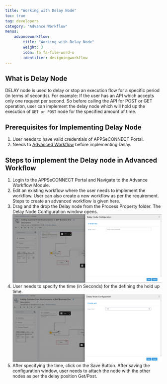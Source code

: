 ```yaml
---
title: "Working with Delay Node"
toc: true
tag: developers
category: "Advance Workflow"
menus: 
    advanceworkflow:
        title: "Working with Delay Node"
        weight: 3
        icon: fa fa-file-word-o
        identifier: designingworkflow
---
```


## What is Delay Node

DELAY node is used to delay or stop an execution flow for a specific period (in terms of seconds). 
For example: If the user has an API which accepts only one request per second. So before calling the 
API for POST or GET operation, user can implement the delay node which will hold up the execution of 
`GET or POST` node for the specified amount of time.

## Prerequisites for Implementing Delay Node

1.	User needs to have valid credentials of APPSeCONNECT Portal.
2.	Needs to [Advanced Workflow](/advance%20workflow/designing-executing-adv-workflow/) before implementing Delay. 

## Steps to implement the Delay node in Advanced Workflow

1.	Login to the APPSeCONNECT Portal and Navigate to the Advance Workflow Module.
2.	Edit an existing workflow where the user needs to implement the workflow. User can also create a new workflow as per the requirement. Steps to create an advanced workflow is given here.
3.	Drag and the drop the Delay node from the Process Property folder. The Delay Node Configuration window opens.
![advance-delay1](/staticfiles/advance-workflow/media/advance-delay1.png) 
4.	User needs to specify the time (in Seconds) for the defining the hold up time. 
![advance-delay2](/staticfiles/advance-workflow/media/advance-delay2.png) 
5.	After specifying the time, click on the Save Button.
After saving the configuration window, user needs to attach the node with the other nodes as per the delay position Get/Post.
